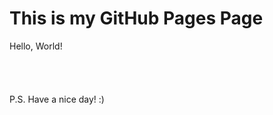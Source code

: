 <html>
  <head>
    <link rel="shortcut icon" type="image/x-icon" href="favicon.ico">
  </head>
</html>

# This is my GitHub Pages Page

Hello, World!\
\
\
\
\
P.S.
Have a nice day! :)
